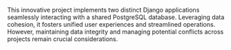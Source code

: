 
This innovative project implements two distinct Django applications seamlessly interacting with a shared PostgreSQL database. Leveraging data cohesion, it fosters unified user experiences and streamlined operations. However, maintaining data integrity and managing potential conflicts across projects remain crucial considerations.
